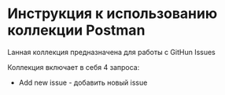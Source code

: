 # Инструкция к использованию коллекции Postman
Lанная коллекция предназначена для работы с GitHun Issues

Коллекция включает в себя 4 запроса:
- Add new issue - добавить новый issue
